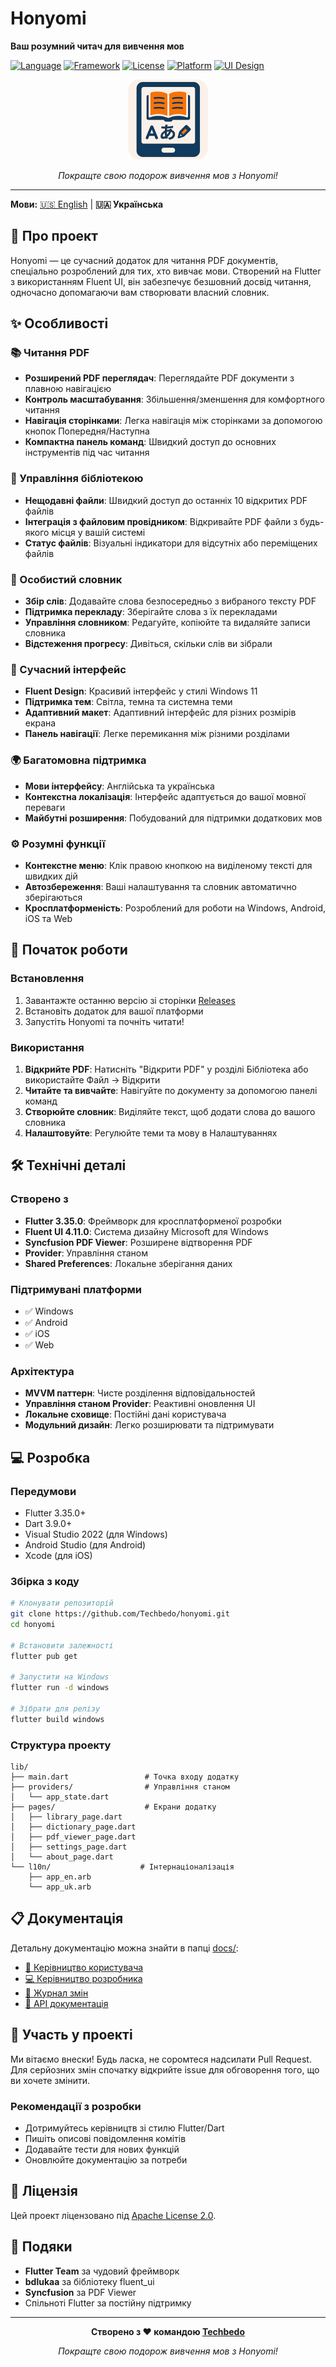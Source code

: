 # Honyomi

**Ваш розумний читач для вивчення мов**

[![Language](https://img.shields.io/badge/Language-Dart-blue.svg)](https://dart.dev/)
[![Framework](https://img.shields.io/badge/Framework-Flutter-blue.svg)](https://flutter.dev/)
[![License](https://img.shields.io/badge/License-Apache%202.0-green.svg)](LICENSE)
[![Platform](https://img.shields.io/badge/Platform-Windows%20%7C%20Android%20%7C%20iOS%20%7C%20Web-lightgrey.svg)](https://flutter.dev/docs/development/tools/sdk/release-notes/supported-platforms)
[![UI Design](https://img.shields.io/badge/UI-Fluent%20Design-0078D4.svg)](https://github.com/bdlukaa/fluent_ui)

<div align="center">
  <img src="assets/icons/icon.png" alt="Honyomi Icon" width="128" height="128">
  
  *Покращте свою подорож вивчення мов з Honyomi!*
</div>

---

**Мови:** [🇺🇸 English](README.md) | **🇺🇦 Українська**

## 📖 Про проект

Honyomi — це сучасний додаток для читання PDF документів, спеціально розроблений для тих, хто вивчає мови. Створений на Flutter з використанням Fluent UI, він забезпечує безшовний досвід читання, одночасно допомагаючи вам створювати власний словник.

## ✨ Особливості

### 📚 Читання PDF
- **Розширений PDF переглядач**: Переглядайте PDF документи з плавною навігацією
- **Контроль масштабування**: Збільшення/зменшення для комфортного читання
- **Навігація сторінками**: Легка навігація між сторінками за допомогою кнопок Попередня/Наступна
- **Компактна панель команд**: Швидкий доступ до основних інструментів під час читання

### 📖 Управління бібліотекою
- **Нещодавні файли**: Швидкий доступ до останніх 10 відкритих PDF файлів
- **Інтеграція з файловим провідником**: Відкривайте PDF файли з будь-якого місця у вашій системі
- **Статус файлів**: Візуальні індикатори для відсутніх або переміщених файлів

### 📝 Особистий словник
- **Збір слів**: Додавайте слова безпосередньо з вибраного тексту PDF
- **Підтримка перекладу**: Зберігайте слова з їх перекладами
- **Управління словником**: Редагуйте, копіюйте та видаляйте записи словника
- **Відстеження прогресу**: Дивіться, скільки слів ви зібрали

### 🎨 Сучасний інтерфейс
- **Fluent Design**: Красивий інтерфейс у стилі Windows 11
- **Підтримка тем**: Світла, темна та системна теми
- **Адаптивний макет**: Адаптивний інтерфейс для різних розмірів екрана
- **Панель навігації**: Легке перемикання між різними розділами

### 🌍 Багатомовна підтримка
- **Мови інтерфейсу**: Англійська та українська
- **Контекстна локалізація**: Інтерфейс адаптується до вашої мовної переваги
- **Майбутні розширення**: Побудований для підтримки додаткових мов

### ⚙️ Розумні функції
- **Контекстне меню**: Клік правою кнопкою на виділеному тексті для швидких дій
- **Автозбереження**: Ваші налаштування та словник автоматично зберігаються
- **Кросплатформеність**: Розроблений для роботи на Windows, Android, iOS та Web

## 🚀 Початок роботи

### Встановлення

1. Завантажте останню версію зі сторінки [Releases](https://github.com/Techbedo/honyomi/releases)
2. Встановіть додаток для вашої платформи
3. Запустіть Honyomi та почніть читати!

### Використання

1. **Відкрийте PDF**: Натисніть "Відкрити PDF" у розділі Бібліотека або використайте Файл → Відкрити
2. **Читайте та вивчайте**: Навігуйте по документу за допомогою панелі команд
3. **Створюйте словник**: Виділяйте текст, щоб додати слова до вашого словника
4. **Налаштовуйте**: Регулюйте теми та мову в Налаштуваннях

## 🛠 Технічні деталі

### Створено з
- **Flutter 3.35.0**: Фреймворк для кросплатформеної розробки
- **Fluent UI 4.11.0**: Система дизайну Microsoft для Windows
- **Syncfusion PDF Viewer**: Розширене відтворення PDF
- **Provider**: Управління станом
- **Shared Preferences**: Локальне зберігання даних

### Підтримувані платформи
- ✅ Windows
- ✅ Android
- ✅ iOS
- ✅ Web

### Архітектура
- **MVVM паттерн**: Чисте розділення відповідальностей
- **Управління станом Provider**: Реактивні оновлення UI
- **Локальне сховище**: Постійні дані користувача
- **Модульний дизайн**: Легко розширювати та підтримувати

## 💻 Розробка

### Передумови
- Flutter 3.35.0+
- Dart 3.9.0+
- Visual Studio 2022 (для Windows)
- Android Studio (для Android)
- Xcode (для iOS)

### Збірка з коду

```bash
# Клонувати репозиторій
git clone https://github.com/Techbedo/honyomi.git
cd honyomi

# Встановити залежності
flutter pub get

# Запустити на Windows
flutter run -d windows

# Зібрати для релізу
flutter build windows
```

### Структура проекту
```
lib/
├── main.dart                 # Точка входу додатку
├── providers/                # Управління станом
│   └── app_state.dart
├── pages/                    # Екрани додатку
│   ├── library_page.dart
│   ├── dictionary_page.dart
│   ├── pdf_viewer_page.dart
│   ├── settings_page.dart
│   └── about_page.dart
└── l10n/                    # Інтернаціоналізація
    ├── app_en.arb
    └── app_uk.arb
```

## 📋 Документація

Детальну документацію можна знайти в папці [docs/](docs/):

- [📖 Керівництво користувача](docs/USER_GUIDE_uk.md)
- [💻 Керівництво розробника](docs/DEVELOPER_GUIDE_uk.md)
- [📝 Журнал змін](docs/CHANGELOG.md)
- [🔧 API документація](docs/API.md)

## 🤝 Участь у проекті

Ми вітаємо внески! Будь ласка, не соромтеся надсилати Pull Request. Для серйозних змін спочатку відкрийте issue для обговорення того, що ви хочете змінити.

### Рекомендації з розробки
- Дотримуйтесь керівництв зі стилю Flutter/Dart
- Пишіть описові повідомлення комітів
- Додавайте тести для нових функцій
- Оновлюйте документацію за потреби

## 📄 Ліцензія

Цей проект ліцензовано під [Apache License 2.0](LICENSE).

## 🙏 Подяки

- **Flutter Team** за чудовий фреймворк
- **bdlukaa** за бібліотеку fluent_ui
- **Syncfusion** за PDF Viewer
- Спільноті Flutter за постійну підтримку

---

<div align="center">
  <strong>Створено з ❤️ командою <a href="https://techbedo.com">Techbedo</a></strong>
  
  *Покращте свою подорож вивчення мов з Honyomi!*
</div>
